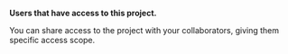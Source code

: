 <p><b>Users that have access to this project.</b></p>
<p>You can share access to the project with your collaborators, giving them specific access scope.</p>
